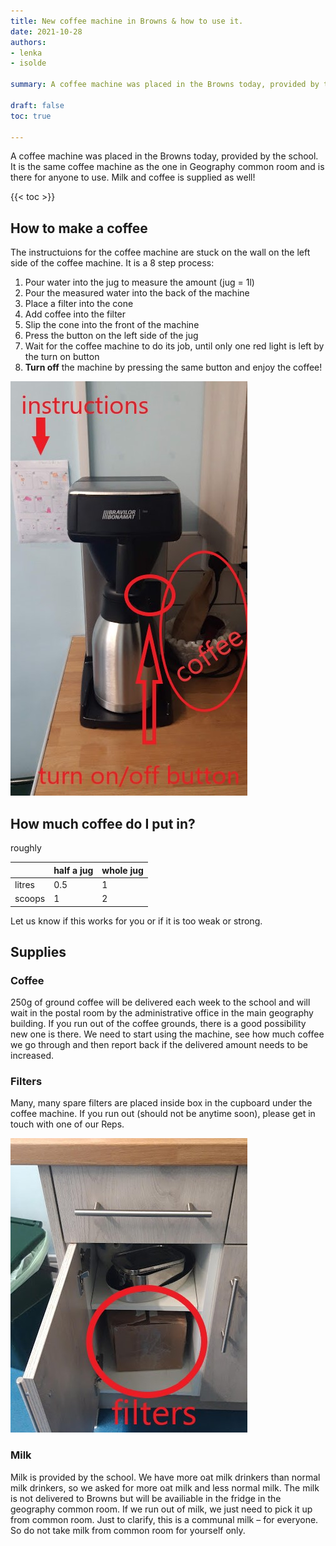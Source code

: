```yaml
---
title: New coffee machine in Browns & how to use it.
date: 2021-10-28
authors:
- lenka
- isolde

summary: A coffee machine was placed in the Browns today, provided by the school. It is the same coffee machine as the one in Geography common room and is there for anyone to use. Milk and coffee is supplied as well!

draft: false
toc: true

---
```

A coffee machine was placed in the Browns today, provided by the school. It is the same coffee machine as the one in Geography common room and is there for anyone to use. Milk and coffee is supplied as well!

{{< toc >}} 

<!--more-->

## How to make a coffee

The instructuions for the coffee machine are stuck on the wall on the left side of the coffee machine.
It is a 8 step process:
1. Pour water into the jug to measure the amount (jug = 1l)
2. Pour the measured water into the back of the machine
3. Place a filter into the cone
4. Add coffee into the filter 
5. Slip the cone into the front of the machine
6. Press the button on the left side of the jug
7. Wait for the coffee machine to do its job, until only one red light is left by the turn on button
8. **Turn off** the machine by pressing the same button and enjoy the coffee!

![jpg](./images/image1.jpg)

## How much coffee do I put in?

roughly 

|        | half a jug | whole jug |
|--------|------------|-----------|
| litres | 0.5        | 1         |
| scoops | 1          | 2         |

Let us know if this works for you or if it is too weak or strong.


## Supplies

### Coffee

250g of ground coffee will be delivered each week to the school and will wait in the postal room by the administrative office in the main geography building. If you run out of the coffee grounds, there is a good possibility new one is there.  We need to start using the machine, see how much coffee we go through and then report back if the delivered amount needs to be increased.

### Filters

Many, many spare filters are placed inside box in the cupboard under the coffee machine. If you run out (should not be anytime soon), please get in touch with one of our Reps.

![jpg](./images/image2.jpg)

### Milk

Milk is provided by the school. We have more oat milk drinkers than normal milk drinkers, so we asked for more oat milk and less normal milk. The milk is not delivered to Browns but will be availiable in the fridge in the geography common room. If we run out of milk, we just need to pick it up from common room. Just to clarify, this is a communal milk – for everyone. So do not take milk from common room for yourself only.
